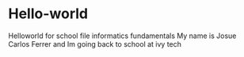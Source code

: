 # Hello-world
Helloworld for school file informatics fundamentals
My name is Josue Carlos Ferrer and Im going back to school at ivy tech
